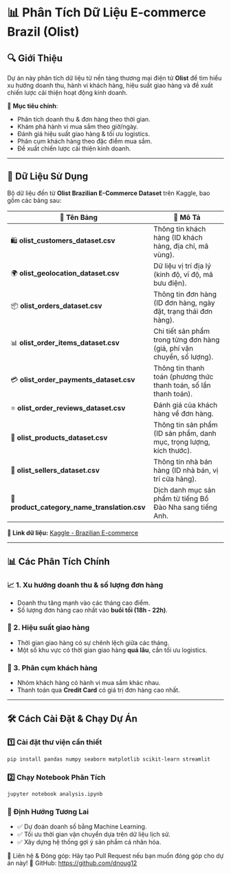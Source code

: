 # 📊 Phân Tích Dữ Liệu E-commerce Brazil (Olist)

## 🔍 Giới Thiệu  
Dự án này phân tích dữ liệu từ nền tảng thương mại điện tử **Olist** để tìm hiểu xu hướng doanh thu, hành vi khách hàng, hiệu suất giao hàng và đề xuất chiến lược cải thiện hoạt động kinh doanh.

📌 **Mục tiêu chính**:
- Phân tích doanh thu & đơn hàng theo thời gian.
- Khám phá hành vi mua sắm theo giờ/ngày.
- Đánh giá hiệu suất giao hàng & tối ưu logistics.
- Phân cụm khách hàng theo đặc điểm mua sắm.
- Đề xuất chiến lược cải thiện kinh doanh.

---

## 📂 Dữ Liệu Sử Dụng  
Bộ dữ liệu đến từ **Olist Brazilian E-Commerce Dataset** trên Kaggle, bao gồm các bảng sau:

| 📁 **Tên Bảng**                     | 📄 **Mô Tả** |
|-------------------------------------|-------------|
| 🛍 **olist_customers_dataset.csv**  | Thông tin khách hàng (ID khách hàng, địa chỉ, mã vùng). |
| 🌍 **olist_geolocation_dataset.csv** | Dữ liệu vị trí địa lý (kinh độ, vĩ độ, mã bưu điện). |
| 📦 **olist_orders_dataset.csv**      | Thông tin đơn hàng (ID đơn hàng, ngày đặt, trạng thái đơn hàng). |
| 📊 **olist_order_items_dataset.csv** | Chi tiết sản phẩm trong từng đơn hàng (giá, phí vận chuyển, số lượng). |
| 💳 **olist_order_payments_dataset.csv** | Thông tin thanh toán (phương thức thanh toán, số lần thanh toán). |
| ⭐ **olist_order_reviews_dataset.csv** | Đánh giá của khách hàng về đơn hàng. |
| 🎁 **olist_products_dataset.csv**     | Thông tin sản phẩm (ID sản phẩm, danh mục, trọng lượng, kích thước). |
| 🏪 **olist_sellers_dataset.csv**      | Thông tin nhà bán hàng (ID nhà bán, vị trí cửa hàng). |
| 🔄 **product_category_name_translation.csv** | Dịch danh mục sản phẩm từ tiếng Bồ Đào Nha sang tiếng Anh. |

**🔗 Link dữ liệu:** [Kaggle - Brazilian E-commerce](https://www.kaggle.com/datasets/olistbr/brazilian-ecommerce)

---

## 📊 Các Phân Tích Chính  
### 📈 1. Xu hướng doanh thu & số lượng đơn hàng  
- Doanh thu tăng mạnh vào các tháng cao điểm.
- Số lượng đơn hàng cao nhất vào **buổi tối (18h - 22h)**.

### 🚚 2. Hiệu suất giao hàng  
- Thời gian giao hàng có sự chênh lệch giữa các tháng.
- Một số khu vực có thời gian giao hàng **quá lâu**, cần tối ưu logistics.

### 👥 3. Phân cụm khách hàng  
- Nhóm khách hàng có hành vi mua sắm khác nhau.
- Thanh toán qua **Credit Card** có giá trị đơn hàng cao nhất.

---

## 🛠️ Cách Cài Đặt & Chạy Dự Án  

### 1️⃣ **Cài đặt thư viện cần thiết**  
```bash
pip install pandas numpy seaborn matplotlib scikit-learn streamlit
```

### 2️⃣ Chạy Notebook Phân Tích
```bash 
jupyter notebook analysis.ipynb
```

### 📌 Định Hướng Tương Lai
- ✅ Dự đoán doanh số bằng Machine Learning.
- ✅ Tối ưu thời gian vận chuyển dựa trên dữ liệu lịch sử.
- ✅ Xây dựng hệ thống gợi ý sản phẩm cá nhân hóa.

📩 Liên hệ & Đóng góp: Hãy tạo Pull Request nếu bạn muốn đóng góp cho dự án này!
🔗 GitHub: https://github.com/dnoug12
